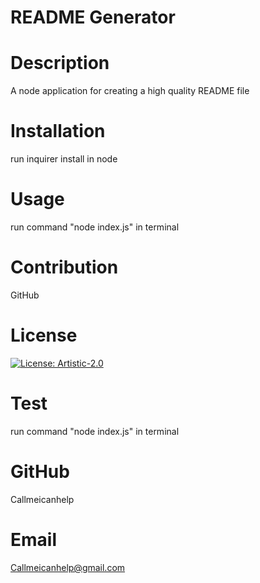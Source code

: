 # README Generator
  # Description 
  A node application for creating a high quality README file
  # Installation
  run inquirer install in node
  # Usage
  run command "node index.js" in terminal
  # Contribution
  GitHub
  # License
  [![License: Artistic-2.0](https://img.shields.io/badge/License-Perl-0298c3.svg)](https://opensource.org/licenses/Artistic-2.0)
  # Test
  run command "node index.js" in terminal
  # GitHub
  Callmeicanhelp
  # Email
  Callmeicanhelp@gmail.com

